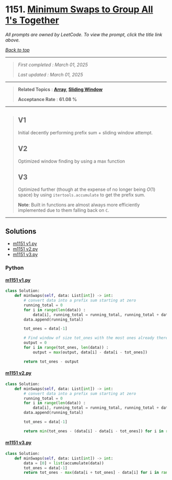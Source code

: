 # 1151. [Minimum Swaps to Group All 1's Together](<https://leetcode.com/problems/minimum-swaps-to-group-all-1s-together>)

*All prompts are owned by LeetCode. To view the prompt, click the title link above.*

*[Back to top](<../README.md>)*

------

> *First completed : March 01, 2025*
>
> *Last updated : March 01, 2025*

------

> **Related Topics** : **[Array](<by_topic/Array.md>), [Sliding Window](<by_topic/Sliding Window.md>)**
>
> **Acceptance Rate** : **61.08 %**

------

> ## V1
> 
> Initial decently performing prefix sum + sliding window attempt.
> 
> ## V2
> 
> Optimized window finding by using a max function
> 
> ## V3
> 
> Optimized further (though at the expense of no longer being $O(1)$ space) by using `itertools.accumulate` to get the prefix sum.
> 
> **Note**: Built in functions are almost always more efficiently implemented due to them falling back on `C`.
> 

------

## Solutions

- [m1151 v1.py](<../my-submissions/m1151 v1.py>)
- [m1151 v2.py](<../my-submissions/m1151 v2.py>)
- [m1151 v3.py](<../my-submissions/m1151 v3.py>)
### Python
#### [m1151 v1.py](<../my-submissions/m1151 v1.py>)
```Python
class Solution:
    def minSwaps(self, data: List[int]) -> int:
        # convert data into a prefix sum starting at zero
        running_total = 0
        for i in range(len(data)) :
            data[i], running_total = running_total, running_total + data[i]
        data.append(running_total)

        tot_ones = data[-1]

        # Find window of size tot_ones with the most ones already there
        output = 0
        for i in range(tot_ones, len(data)) :
            output = max(output, data[i] - data[i - tot_ones])

        return tot_ones - output
```

#### [m1151 v2.py](<../my-submissions/m1151 v2.py>)
```Python
class Solution:
    def minSwaps(self, data: List[int]) -> int:
        # convert data into a prefix sum starting at zero
        running_total = 0
        for i in range(len(data)) :
            data[i], running_total = running_total, running_total + data[i]
        data.append(running_total)

        tot_ones = data[-1]

        return min(tot_ones - (data[i] - data[i - tot_ones]) for i in range(tot_ones, len(data)))
```

#### [m1151 v3.py](<../my-submissions/m1151 v3.py>)
```Python
class Solution:
    def minSwaps(self, data: List[int]) -> int:
        data = [0] + list(accumulate(data))
        tot_ones = data[-1]
        return tot_ones - max(data[i + tot_ones] - data[i] for i in range(len(data) - tot_ones))
```

